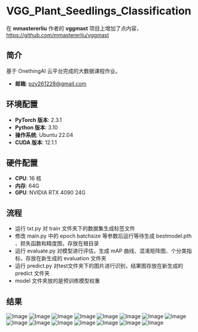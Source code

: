 # VGG_Plant_Seedlings_Classification
在 **mmastererliu** 作者的 **vggmast** 项目上增加了点内容，https://github.com/mmastererliu/vggmast

## 简介
基于 OnethingAI 云平台完成的大数据课程作业。
- **邮箱**: pzy261228@gmail.com
## 环境配置
- **PyTorch 版本**: 2.3.1
- **Python 版本**: 3.10
- **操作系统**: Ubuntu 22.04
- **CUDA 版本**: 12.1.1

## 硬件配置
- **CPU**: 16 核
- **内存**: 64G
- **GPU**: NVIDIA RTX 4090 24G 
## 流程
- 运行 txt.py 对 train 文件夹下的数据集生成标签文件
- 修改 main.py 中的 epoch batchsize 等参数后运行等待生成 bestmodel.pth 、损失函数和精度图，存放在根目录
- 运行 evaluate.py 对模型进行评估，生成 mAP 曲线、混淆矩阵图、个分类指标，存放在新生成的 evaluation 文件夹
- 运行 predict.py 对test文件夹下的图片进行识别，结果图存放在新生成的 predict 文件夹
- model 文件夹放的是预训练模型权重
## 结果
![Image](https://github.com/user-attachments/assets/48493778-525e-421f-9d60-0292d3d5bf6e)
![Image](https://github.com/user-attachments/assets/de27d758-8c92-4bc6-a038-f5ec39c791a8)
![Image](https://github.com/user-attachments/assets/786bdb69-dd87-445f-bbca-393a1fb68c79)
![Image](https://github.com/user-attachments/assets/73717364-b604-4440-a8db-58d0f448ae9a)
![Image](https://github.com/user-attachments/assets/c48a0e9a-72dc-4d49-9529-11ad6caffac7)
![Image](https://github.com/user-attachments/assets/dafc576d-8546-45fe-8c37-3b57d62e0abb)
![Image](https://github.com/user-attachments/assets/ca0c34ac-fac6-4416-ae75-083ff7df536f)
![Image](https://github.com/user-attachments/assets/f866f256-8066-4016-84c6-8200680e66cd)
![Image](https://github.com/user-attachments/assets/b743d51e-e587-4874-80c6-eb26d72f1776)
![Image](https://github.com/user-attachments/assets/8fb5c06b-17c6-42c3-8e8c-b6d8f595165d)
![Image](https://github.com/user-attachments/assets/4ae21cc2-a393-44ae-91a2-aa165259c961)
![Image](https://github.com/user-attachments/assets/1d9ac159-2e5a-482d-bc19-995c2aa8a3fb)
![Image](https://github.com/user-attachments/assets/48a79355-b847-48da-8152-b78b4647d258)
![Image](https://github.com/user-attachments/assets/d2749e9b-32ad-457e-8aea-6e5a92867995)
![Image](https://github.com/user-attachments/assets/b25e1392-2c94-43ba-9fc3-aaf3c8228f1e)

